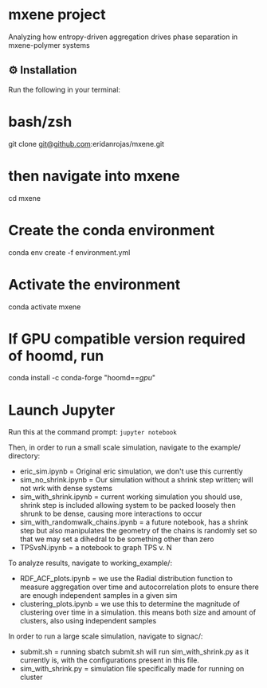# mxene project
Analyzing how entropy-driven aggregation drives phase separation in mxene-polymer systems

## ⚙️ Installation

Run the following in your terminal:

# bash/zsh
git clone git@github.com:eridanrojas/mxene.git

# then navigate into mxene
cd mxene

# Create the conda environment
conda env create -f environment.yml

# Activate the environment
conda activate mxene

# If GPU compatible version required of hoomd, run
conda install -c conda-forge "hoomd=*=gpu*"

# Launch Jupyter

Run this at the command prompt: `jupyter notebook`


Then, in order to run a small scale simulation, navigate to the example/ directory:

- eric_sim.ipynb = Original eric simulation, we don't use this currently
- sim_no_shrink.ipynb = Our simulation without a shrink step written; will not wrk with dense systems
- sim_with_shrink.ipynb = current working simulation you should use, shrink step is included allowing system to be packed loosely then shrunk to be dense, causing more interactions to occur
- sim_with_randomwalk_chains.ipynb = a future notebook, has a shrink step but also manipulates the geometry of the chains is randomly set so that we may set a dihedral to be something other than zero
- TPSvsN.ipynb = a notebook to graph TPS v. N

To analyze results, navigate to working_example/:

- RDF_ACF_plots.ipynb = we use the Radial distribution function to measure aggregation over time and autocorrelation plots to ensure there are enough independent samples in a given sim
- clustering_plots.ipynb = we use this to determine the magnitude of clustering over time in a simulation. this means both size and amount of clusters, also using independent samples

In order to run a large scale simulation, navigate to signac/:

- submit.sh = running sbatch submit.sh will run sim_with_shrink.py as it currently is, with the configurations present in this file.
- sim_with_shrink.py = simulation file specifically made for running on cluster
